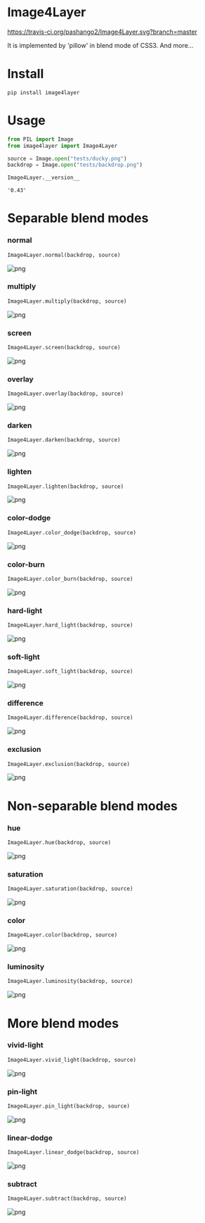 
#  Image4Layer
https://travis-ci.org/pashango2/Image4Layer.svg?branch=master

It is implemented by 'pillow' in blend mode of CSS3. And more...

# Install

```
pip install image4layer
```

# Usage


```python
from PIL import Image
from image4layer import Image4Layer

source = Image.open("tests/ducky.png")
backdrop = Image.open("tests/backdrop.png")
```


```python
Image4Layer.__version__
```




    '0.43'



# Separable blend modes

### normal


```python
Image4Layer.normal(backdrop, source)
```


![png](imgs/output_5_0.png)


### multiply


```python
Image4Layer.multiply(backdrop, source)
```


![png](imgs/output_7_0.png)


### screen


```python
Image4Layer.screen(backdrop, source)
```


![png](imgs/output_9_0.png)


### overlay


```python
Image4Layer.overlay(backdrop, source)
```


![png](imgs/output_11_0.png)


### darken


```python
Image4Layer.darken(backdrop, source)
```


![png](imgs/output_13_0.png)


### lighten


```python
Image4Layer.lighten(backdrop, source)
```


![png](imgs/output_15_0.png)


### color-dodge


```python
Image4Layer.color_dodge(backdrop, source)
```


![png](imgs/output_17_0.png)


### color-burn


```python
Image4Layer.color_burn(backdrop, source)
```


![png](imgs/output_19_0.png)


### hard-light


```python
Image4Layer.hard_light(backdrop, source)
```


![png](imgs/output_21_0.png)


### soft-light


```python
Image4Layer.soft_light(backdrop, source)
```


![png](imgs/output_23_0.png)


### difference


```python
Image4Layer.difference(backdrop, source)
```


![png](imgs/output_25_0.png)


### exclusion


```python
Image4Layer.exclusion(backdrop, source)
```


![png](imgs/output_27_0.png)


# Non-separable blend modes

### hue


```python
Image4Layer.hue(backdrop, source)
```


![png](imgs/output_30_0.png)


### saturation


```python
Image4Layer.saturation(backdrop, source)
```


![png](imgs/output_32_0.png)


### color


```python
Image4Layer.color(backdrop, source)
```


![png](imgs/output_34_0.png)


### luminosity


```python
Image4Layer.luminosity(backdrop, source)
```


![png](imgs/output_36_0.png)


# More blend modes

### vivid-light


```python
Image4Layer.vivid_light(backdrop, source)
```


![png](imgs/output_39_0.png)


### pin-light


```python
Image4Layer.pin_light(backdrop, source)
```


![png](imgs/output_41_0.png)


### linear-dodge


```python
Image4Layer.linear_dodge(backdrop, source)
```


![png](imgs/output_43_0.png)


### subtract


```python
Image4Layer.subtract(backdrop, source)
```


![png](imgs/output_45_0.png)

